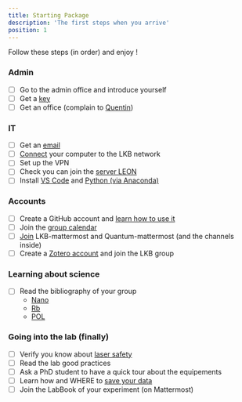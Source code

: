 ```yaml
---
title: Starting Package
description: 'The first steps when you arrive'
position: 1
---
```

<alert type="success">
Follow these steps (in order) and enjoy !
</alert>

### Admin
- [ ] Go to the admin office and introduce yourself
- [ ] Get a [key](/StartingPackage/General#kaba-key)
- [ ] Get an office (complain to [Quentin](mailto:quentin.glorieux@lkb.upmc.fr))

### IT
- [ ] Get an [email](/StartingPackage/Computers_and_network#contact-the-lkb-it-support)
- [ ] [Connect](/StartingPackage/Computers_and_network#adding-a-computer-to-the-network) your computer to the LKB network
- [ ] Set up the VPN
- [ ] Check you can join the [server LEON](/StartingPackage/Computers_and_network#map-a-network-drive)
- [ ] Install [VS Code](/StartingPackage/Tools#vs-code) and [Python (via Anaconda)](/StartingPackage/Tools#python)

### Accounts
- [ ] Create a GitHub account and [learn how to use it](/StartingPackage/Tools#github)
- [ ] Join the [group calendar](/StartingPackage/Tools#google-calendar)
- [ ] [Join](/StartingPackage/Tools#mattermost) LKB-mattermost and Quantum-mattermost (and the channels inside) 
- [ ] Create a [Zotero account](/StartingPackage/Tools#zotero) and join the LKB group
### Learning about science 
- [ ] Read the bibliography of your group
    - [Nano](https://www.zotero.org/groups/4622968/quantumopticslkb/collections/IAUAIBQN)
    - [Rb](https://www.zotero.org/groups/4622968/quantumopticslkb/collections/A6ZSVQFJ)
    - [POL](https://www.zotero.org/groups/4622968/quantumopticslkb/collections/3G4A4BHI) 
### Going into the lab (finally)
- [ ] Verify you know about [laser safety](https://www.dgdr.cnrs.fr/sst/CNPS/guides/doc/lasers/Guide%20Risque%20lies%20aux%20lasers%20v11-2019.pdf)
- [ ] Read the lab good practices 
- [ ] Ask a PhD student to have a quick tour about the equipements
- [ ] Learn how and WHERE to [save your data](/StartingPackage/Data_organisation)
- [ ] Join the LabBook of your experiment (on Mattermost)
